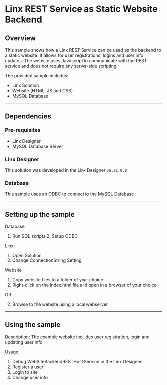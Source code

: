 # Linx REST Service as Static Website Backend

## Overview

This sample shows how a Linx REST Service can be used as the backend to a static website. 
It allows for user registrations, logins and user info updates. 
The website uses Javascript to communicate with the REST service and does not require any server-side scripting. 

The provided sample includes:

- Linx Solution
- Website (HTML, JS and CSS)
- MySQL Database

---

## Dependencies

### Pre-requisites

- Linx Designer
- MySQL Database Server

### Linx Designer

This solution was developed in the Linx Designer `v5.21.0.0`

### Database

This sample uses an ODBC to connect to the MySQL Database

---

## Setting up the sample

Database

1. Run SQL scripts
2, Setup ODBC

Linx

1. Open Solution
2. Change ConnectionString Setting

Website

1. Copy website files to a folder of your choice
2. Right-click on the index.html file and open in a browser of your choice

OR

2. Browse to the website using a local webserver

---

## Using the sample

Description: The example website includes user registration, login and updating user info

Usage:

1. Debug WebSiteBackendRESTHost Service in the Linx Designer
2. Register a user
3. Login to site
4. Change user info

